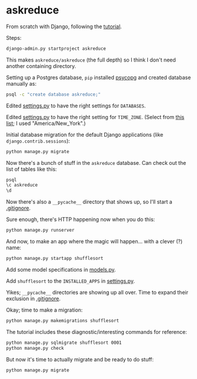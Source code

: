 # askreduce

From scratch with Django, following the [tutorial](https://docs.djangoproject.com/en/1.7/intro/tutorial01/).

Steps:

```bash
django-admin.py startproject askreduce
```

This makes `askreduce/askreduce` (the full depth) so I think I don't need another containing directory.

Setting up a Postgres database, `pip` installed [psycopg](http://initd.org/psycopg/) and created database manually as:

```bash
psql -c "create database askreduce;"
```

Edited [settings.py](askreduce/settings.py) to have the right settings for `DATABASES`.

Edited [settings.py](askreduce/settings.py) to have the right setting for `TIME_ZONE`. (Select from [this list](http://en.wikipedia.org/wiki/List_of_tz_database_time_zones); I used "America/New_York".)

Initial database migration for the default Django applications (like `django.contrib.sessions`):

```bash
python manage.py migrate
```

Now there's a bunch of stuff in the `askreduce` database. Can check out the list of tables like this:

```bash
psql
\c askreduce
\d
```

Now there's also a `__pycache__` directory that shows up, so I'll start a [.gitignore](.gitignore).

Sure enough, there's HTTP happening now when you do this:

```bash
python manage.py runserver
```

And now, to make an app where the magic will happen... with a clever (?) name:

```bash
python manage.py startapp shufflesort
```

Add some model specifications in [models.py](shufflesort/models.py).

Add `shufflesort` to the `INSTALLED_APPS` in [settings.py](askreduce/settings.py).

Yikes; `__pycache__` directories are showing up all over. Time to expand their exclusion in [.gitignore](.gitignore).

Okay; time to make a migration:

```bash
python manage.py makemigrations shufflesort
```

The tutorial includes these diagnostic/interesting commands for reference:

```bash
python manage.py sqlmigrate shufflesort 0001
python manage.py check
```

But now it's time to actually migrate and be ready to do stuff:

```bash
python manage.py migrate
```
